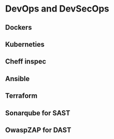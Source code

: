 # DevOps and DevSecOps

## Dockers
## Kuberneties
## Cheff inspec
## Ansible
## Terraform
## Sonarqube for SAST
## OwaspZAP for DAST
